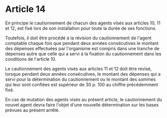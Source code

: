# Article 14

En principe le cautionnement de chacun des agents visés aux articles 10, 11 et 12, est fixé lors de son installation pour toute la durée de ses fonctions.

Toutefois, il doit être procédé à la révision du cautionnement de l'agent comptable chaque fois que pendant deux années consécutives le montant des dépenses effectuées par l'organisme est compris dans une tranche de dépenses autre que celle qui a servi à la fixation du cautionnement dans les conditions de l'article 10.

Le cautionnement des agents visés aux articles 11 et 12 doit être revisé, lorsque pendant deux années consécutives, le montant des dépenses qui a servi pour la détermination du cautionnement ou le montant des sommes qui leur sont confiées est supérieur de 30 p. 100 au chiffre précédemment fixé.

En cas de mutation des agents visés au présent article, le cautionnement du nouvel agent devra faire l'objet d'une nouvelle détermination sur les bases prévues au présent arrêté.
